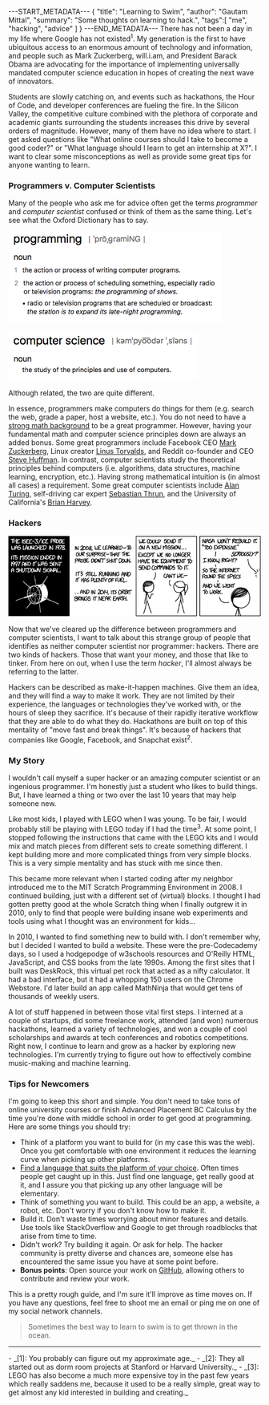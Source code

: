---START_METADATA---
{
  "title": "Learning to Swim",
  "author": "Gautam Mittal",
  "summary": "Some thoughts on learning to hack.",
  "tags":[
    "me",
    "hacking",
    "advice"
  ]
}
---END_METADATA---
There has not been a day in my life where Google has not existed<sup>1</sup>. My generation is the first to have ubiquitous access to an enormous amount of technology and information, and people such as Mark Zuckerberg, will.i.am, and President Barack Obama are advocating for the importance of implementing universally mandated computer science education in hopes of creating the next wave of innovators.

Students are slowly catching on, and events such as hackathons, the Hour of Code, and developer conferences are fueling the fire. In the Silicon Valley, the competitive culture combined with the plethora of corporate and academic giants surrounding the students increases this drive by several orders of magnitude. However, many of them have no idea where to start. I get asked questions like "What online courses should I take to become a good coder?" or "What language should I learn to get an internship at X?". I want to clear some misconceptions as well as provide some great tips for anyone wanting to learn.

### Programmers v. Computer Scientists
Many of the people who ask me for advice often get the terms _programmer_ and _computer scientist_ confused or think of them as the same thing. Let's see what the Oxford Dictionary has to say.

![programming](/img/programming2.png)

![computer science](/img/CS.png)

Although related, the two are quite different.

In essence, programmers make computers do things for them (e.g. search the web, grade a paper, host a website, etc.). You do not need to have a [strong math background](http://hardmath123.github.io/isprogrammingmath.html) to be a great programmer. However, having your fundamental math and computer science principles down are always an added bonus. Some great programmers include Facebook CEO [Mark Zuckerberg](#), Linux creator [Linus Torvalds](#), and Reddit co-founder and CEO [Steve Huffman](#). In contrast, computer scientists study the theoretical principles behind computers (i.e. algorithms, data structures, machine learning, encryption, etc.). Having strong mathematical intuition is (in almost all cases) a requirement. Some great computer scientists include [Alan Turing](#), self-driving car expert [Sebastian Thrun](#), and the University of California's [Brian Harvey](#).

### Hackers
![hackers](/img/hack.png)

Now that we've cleared up the difference between programmers and computer scientists, I want to talk about this strange group of people that identifies as neither computer scientist nor programmer: hackers. There are two kinds of hackers. Those that want your money, and those that like to tinker. From here on out, when I use the term _hacker_, I'll almost always be referring to the latter.

Hackers can be described as make-it-happen machines. Give them an idea, and they will find a way to make it work. They are not limited by their experience, the languages or technologies they've worked with, or the hours of sleep they sacrifice. It's because of their rapidly iterative workflow that they are able to do what they do. Hackathons are built on top of this mentality of "move fast and break things". It's because of hackers that companies like Google, Facebook, and Snapchat exist<sup>2</sup>.  

### My Story
I wouldn't call myself a super hacker or an amazing computer scientist or an ingenious programmer. I'm honestly just a student who likes to build things. But, I have learned a thing or two over the last 10 years that may help someone new.

Like most kids, I played with LEGO when I was young. To be fair, I would probably still be playing with LEGO today if I had the time<sup>3</sup>. At some point, I stopped following the instructions that came with the LEGO kits and I would mix and match pieces from different sets to create something different. I kept building more and more complicated things from very simple blocks. This is a very simple mentality and has stuck with me since then.

This became more relevant when I started coding after my neighbor introduced me to the MIT Scratch Programming Environment in 2008. I continued building, just with a different set of (virtual) blocks. I thought I had gotten pretty good at the whole Scratch thing when I finally outgrew it in 2010, only to find that people were building insane web experiments and tools using what I thought was an environment for kids...

In 2010, I wanted to find something new to build with. I don't remember why, but I decided I wanted to build a website. These were the pre-Codecademy days, so I used a hodgepodge of w3schools resources and O'Reilly HTML, JavaScript, and CSS books from the late 1990s. Among the first sites that I built was DeskRock, this virtual pet rock that acted as a nifty calculator. It had a bad interface, but it had a whopping 150 users on the Chrome Webstore. I'd later build an app called MathNinja that would get tens of thousands of weekly users.

A lot of stuff happened in between those vital first steps. I interned at a couple of startups, did some freelance work, attended (and won) numerous hackathons, learned a variety of technologies, and won a couple of cool scholarships and awards at tech conferences and robotics competitions. Right now, I continue to learn and grow as a hacker by exploring new technologies. I'm currently trying to figure out how to effectively combine music-making and machine learning.

### Tips for Newcomers
I'm going to keep this short and simple. You don't need to take tons of online university courses or finish Advanced Placement BC Calculus by the time you're done with middle school in order to get good at programming. Here are some things you should try:

- Think of a platform you want to build for (in my case this was the web). Once you get comfortable with one environment it reduces the learning curve when picking up other platforms.
- [Find a language that suits the platform of your choice](http://hardmath123.github.io/after-scratch.html). Often times people get caught up in this. Just find one language, get really good at it, and I assure you that picking up any other language will be elementary.
- Think of something you want to build. This could be an app, a website, a robot, etc. Don't worry if you don't know how to make it.
- Build it. Don't waste times worrying about minor features and details. Use tools like StackOverflow and Google to get through roadblocks that arise from time to time.
- Didn't work? Try building it again. Or ask for help. The hacker community is pretty diverse and chances are, someone else has encountered the same issue you have at some point before.
- __Bonus points__: Open source your work on [GitHub](https://github.com), allowing others to contribute and review your work.

This is a pretty rough guide, and I'm sure it'll improve as time moves on. If you have any questions, feel free to shoot me an email or ping me on one of my social network channels.

> Sometimes the best way to learn to swim is to get thrown in the ocean.

<hr />
- _[1]: You probably can figure out my approximate age._
- _[2]: They all started out as dorm room projects at Stanford or Harvard University._
- _[3]: LEGO has also become a much more expensive toy in the past few years which really saddens me, because it used to be a really simple, great way to get almost any kid interested in building and creating._
